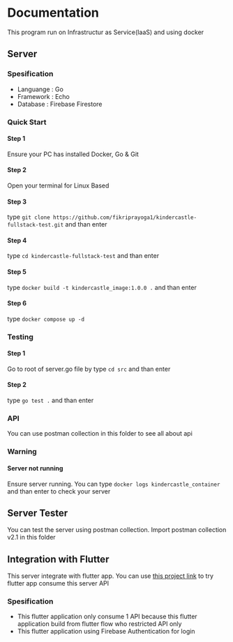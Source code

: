 # Documentation
This program run on Infrastructur as Service(IaaS) and using docker

## Server
### Spesification
- Languange : Go
- Framework : Echo
- Database : Firebase Firestore

### Quick Start
#### Step 1
Ensure your PC has installed Docker, Go & Git

#### Step 2
Open your terminal for Linux Based

#### Step 3
type `git clone https://github.com/fikriprayoga1/kindercastle-fullstack-test.git` and than enter

#### Step 4
type `cd kindercastle-fullstack-test` and than enter

#### Step 5
type `docker build -t kindercastle_image:1.0.0 .` and than enter

#### Step 6
type `docker compose up -d`

### Testing
#### Step 1
Go to root of server.go file by type `cd src` and than enter

#### Step 2
type `go test .` and than enter

### API
You can use postman collection in this folder to see all about api

### Warning
#### Server not running
Ensure server running. You can type `docker logs kindercastle_container` and than enter to check your server

## Server Tester
You can test the server using postman collection. Import postman collection v2.1 in this folder

## Integration with Flutter
This server integrate with flutter app. You can use [this project link](https://app.flutterflow.io/project/kindercastle-6ha2bo) to try flutter app consume this server API

### Spesification
- This flutter application only consume 1 API because this flutter application build from flutter flow who restricted API only
- This flutter application using Firebase Authentication for login
